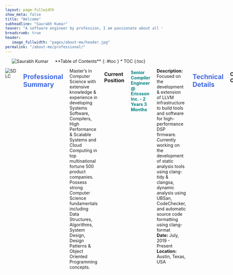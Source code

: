 ```yaml
---
layout: page-fullwidth
show_meta: false
title: "Welcome"
subheadline: "Saurabh Kumar"
teaser: "A software engineer by profession, I am passionate about all things engineering. I enjoy conceptualizing, designing, estimating, building, and improvising products. I have a knack for learning and do not hesitate to go above and beyond to improve my work."
breadcrumb: true
header:
   image_fullwidth: "pages/about-me/header.jpg"
permalink: "/about-me/professional/"
---
```

<link rel="stylesheet" href="https://cdnjs.cloudflare.com/ajax/libs/font-awesome/4.7.0/css/font-awesome.min.css">
<style>
        h2{
            color:royalblue;
        }
        h4{
            color:teal;
        }
</style>

<div class="row">
<div class="medium-4 medium-push-8 columns" markdown="1">
<br>
<div class="border-dotted radius b30">
		<img src="{{ site.urlimg }}profile_pic.jpg" alt="Saurabh Kumar">
</div>
<div class="panel radius" markdown="1">
**Table of Contents**
{: #toc }
*  TOC
{:toc}
</div>
</div><!-- /.medium-4.columns -->

<div class="medium-8 medium-pull-4 columns" markdown="1">

![SDLC]({{site.urlimg}}pages\about-me\professional\sdlc.png)


## Professional Summary <i class="fa fa-user fa-1x"></i>
Master’s in Computer Science with extensive knowledge & experience in developing Systems Software, Compilers, High Performance & Scalable Systems and Cloud Computing in top multinational fortune 500 product companies. Possess strong Computer Science fundamentals including Data Structures, Algorithms, System Design, Design Patterns & Object Oriented Programming concepts.

### Current Position
#### Senior Compiler Engineer @ Ericsson Inc. - 2 Years 3 Months<br>
**Description:** Focused on the development & extension of LLVM infrastructure to build tools and software for high-performance DSP firmware.
Currently working on the development of static analysis tools using clang-tidy & clangsa, dynamic analysis using UBSan, CodeChecker, and automatic source code formatting using clang-format <br>
**Date:** July, 2019 - Present <br>
**Location:** Austin, Texas, USA <br>

## Technical Details <i class="fa fa-laptop fa-1x"></i>
### Core Competencies
- Profound knowledge of algorithms, data structures, system design, design patterns and object-oriented programming paradigm
- Knowledge of advanced level programming in C & C++ including C++11, STL containers, C++ templates, and standard library
- In-depth understanding of operating systems, multithreading, multiprocessing, and parallel & distributed computing concepts
- Developed and supported several commercial applications using C++ with more than 100K LOC
- Proficient in all the phases of software development lifecycle in agile, kanban, and test driven development environments

### Areas of Interest
- Compiler Technologies Development
- Backend Development in C & C++
- Systems Software Development
- High Performance & Scalable System Design & Development
- Parallel & Distributed Computing

### Technical Skills
- __Languages:__ C/C++, Python, bash, XML, JSON, HTML, CSS, Javascript, Starlark
- __Libraries:__ C++11, STLBoost, PThreads, MPI, OpenMP, CUDA, Numpy, Scipy, Sk-learn, Nltk, Pytorch
- __Frameworks:__ LLVM, Bazel, Django-Python, CppUnit, CUnit, Cmake, RabbitMQ, HAProxy
- __Development Tools:__ GDB, Vim, Valgrind, UBSan, GProf, Coverity, Doxygen, Eclipse, Visual Studio
- __Concepts:__ OOP, SOA, Agile, Kanban, BDD, TDD, SDLC
- __DevOps Tools:__ Jira, Gerrit, Git, Perforce, Bugzilla, ClearQuest, Code Collaborator, Rally, Pivotal Tracker
- __Platforms:__ Linux/Unix, Windows, Mac OSX, LSF, SGE, AWS, Google Cloud
- __Hardware:__ VHDL, Verilog, SystemC, UVM, SVA, PSL, UPF, STA, Simulation, Emulation, FPGA Prototyping
- __Databases:__ MongoDB, Redis, SQL, Cassandra

## Job Experiences <i class="fa fa-building fa-1x"></i>
### Full Time Jobs
#### Compiler Developer @ Ericsson Inc.
- __Date:__ July, 2019 - Present
- __Company Website:__ [www.ericsson.com](http://www.ericsson.com){:target="_blank"}
- __ROLES & RESPONSIBILITIES:__
  + Conceptualized & created several static analysis checkers to automatically identify and correct bug prone C code in the firmware
  + Conceived & implemented the plan for development & extension of UBSan to support full runtime dynamic analysis in memory constrained embedded environments within the 5G domain
  + Accomplished feature extensions & collaborated with several teams for integration of CodeChecker to facilitate static and dynamic analysis of entire C source code at Ericsson
  + Investigated & fixed issues reported in the clang static analyzer related to symbolic execution of C source code
  + Proposed, produced & deployed a tool to automatically format C source code according to Ericsson coding guidelines which resulted in significant reduction of customer issues due to incorrect programming practices
  

#### Lead Member of Technical Staff (R&D) @ Mentor, A Siemens Business
- __Date:__ August, 2016 - April, 2017
- __Company Website:__ [www.mentor.com](http://www.mentor.com){:target="_blank"}
- __ROLES & RESPONSIBILITIES:__
  + Lead developer for software that helps customers automatically perform verification tasks with minimal configuration. Worked with users to gather requirement, designed, developed & tested a fault tolerant software which resulted in 50% faster turnaround time
  + Designed and implemented power specification language support in compiler of FPGA prototyping using C++; Performed code optimization via hanging logic removal, dead logic elimination & complex algorithms reducing memory usage by 30%
  + Worked in all phases of SDLC including backend development for FPGA compiler using Agile development methodology & improving product quality by incorporating customer feedback, changing requirements and reducing overall development time
  + Proposed feature plans created future roadmaps & test requirement documents for compiler software by collaborating with multiple teams; Performed code reviews, bug fixes and progress review to ensure accuracy and timely development of software

#### Senior Member of Technical Staff (R&D) @ Mentor, A Siemens Business
- __Date:__ August, 2013 - July, 2016
- __Company Website:__ [www.mentor.com](http://www.mentor.com){:target="_blank"}
- __ROLES & RESPONSIBILITIES:__
  + Handled design, development, test and debug of large system software. Analyzed code for efficiency, stability, portability, scalability & integration with various platforms. Provided post production customer support to quickly resolve issues
  + Developed a compiler driver software using C++ to aid in verification of hardware devices for FPGA prototyping system. Designed the driver software interface, software requirement specifications & architecture documents
  + Programmed a multiprocessing software using C++ to identify mutually exclusive compilation phases and run them in parallel over grid, LSF, and machine list, resulting in over 200% runtime efficiency
  + Supported VHDL-2008, a hardware design programming language using C & C++ in the compiler of Questa Visualizer debugger facilitating advanced verification environment and reducing overall verification time by 10%
  + Implemented encryption mechanism using C & C++ in VHDL compiler as per IEEE-1735 standards for IP protection

#### Member of Technical Staff @ NetApp Inc.
- __Date:__ July, 2012 - July, 2013
- __Company Website:__ [www.netapp.com](http://www.netapp.com){:target="_blank"}
- __ROLES & RESPONSIBILITIES:__
  + Contributed towards the backend of SANtricity using C++, an enterprise storage array management software. Worked on storage array discovery and support bundle collection features
  + Engineered command line programs for volume management, firmware inventory and array discovery features using C++ as part of the SDK package

### Internships
#### Software Engineering Intern @ NetApp Inc.
- __Date:__ May, 2011 - July, 2011
- __Company Website:__ [www.netapp.com](http://www.netapp.com){:target="_blank"}
- __ROLES & RESPONSIBILITIES:__
  + Created a tool using Python to validate the integrity of fingerprint database used to identify potential metadata corruption that could lead to data loss during deduplication. Quickly learned the required technologies, understood requirements, designed, coded, tested and successfully delivered the project which garnered me a full time offer from NetApp

#### Software Engineering Intern @ Infogile Technologies
- __Date:__ May, 2010 - July, 2010
- __Former Company Website:__ [www.infogile.com](http://www.infogile.com){:target="_blank"}
- __ROLES & RESPONSIBILITIES:__
  + Built and tested J2ME mobile application by implementing functionalities for buffering and streaming media, XML parser, live feeds and Facebook integration using KXML and Facebook mobile API

### Part Time Jobs
#### Graduate Assistant @ Texas A&M University
- __Date:__ August, 2017 - May, 2018
- __University Website:__ [www.tamu.edu](http://www.tamu.edu){:target="_blank"}
- __ROLES & RESPONSIBILITIES:__
  + Developed an auto grading software to automate the grading of C++ programming assignments via static parsing of code as well as dynamic execution according to scoring rubrics for Department of Computer Science, Texas A&M University



